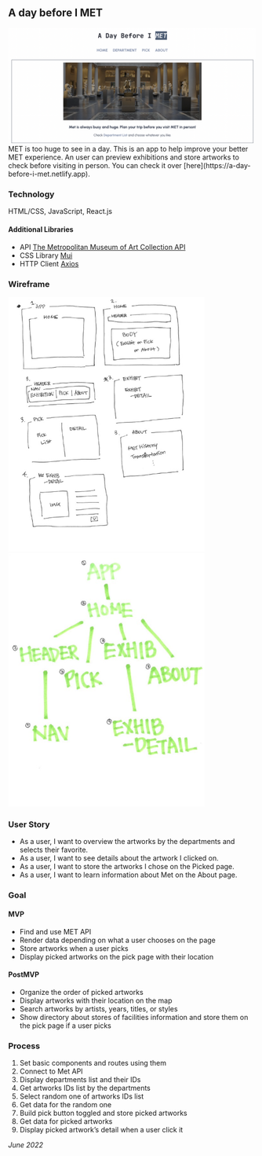## A day before I MET

<img alt="A day before I MET" src="preview.png">
MET is too huge to see in a day. This is an app to help improve your better MET experience. An user can preview exhibitions and store artworks to check before visiting in person. You can check it over [here](https://a-day-before-i-met.netlify.app).

### Technology

HTML/CSS, JavaScript, React.js

#### Additional Libraries

- API [The Metropolitan Museum of Art Collection API](https://metmuseum.github.io)
- CSS Library [Mui](https://mui.com)
- HTTP Client [Axios](https://axios-http.com)

### Wireframe

<img width="400" alt="wireframe1" src="wireframe1.jpg">
<img width="400" alt="wireframe2" src="wireframe2.jpg">

### User Story

- As a user, I want to overview the artworks by the departments and selects their favorite.
- As a user, I want to see details about the artwork I clicked on.
- As a user, I want to store the artworks I chose on the Picked page.
- As a user, I want to learn information about Met on the About page.

### Goal

#### MVP

- Find and use MET API
- Render data depending on what a user chooses on the page
- Store artworks when a user picks
- Display picked artworks on the pick page with their location

#### PostMVP

- Organize the order of picked artworks
- Display artworks with their location on the map
- Search artworks by artists, years, titles, or styles
- Show directory about stores of facilities information and store them on the pick page if a user picks

### Process

1. Set basic components and routes using them
2. Connect to Met API
3. Display departments list and their IDs
4. Get artworks IDs list by the departments
5. Select random one of artworks IDs list
6. Get data for the random one
7. Build pick button toggled and store picked artworks
8. Get data for picked artworks
9. Display picked artwork’s detail when a user click it

_June 2022_
